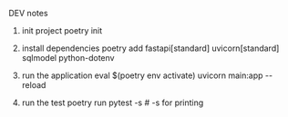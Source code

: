 

DEV notes

1. init project 
poetry init

2. install dependencies 
poetry add fastapi[standard] uvicorn[standard] sqlmodel python-dotenv

3. run the application
eval $(poetry env activate)
uvicorn main:app --reload

5. run the test
poetry run pytest -s # -s for printing
